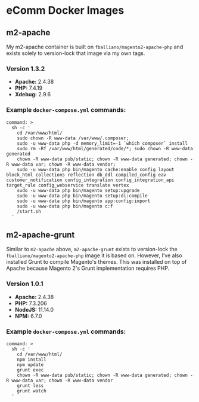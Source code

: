 # eComm Docker Images

## m2-apache
My m2-apache container is built on `fballiano/magento2-apache-php` and exists solely to version-lock that image via my own tags.

### Version 1.3.2
* **Apache:** 2.4.38
* **PHP:** 7.4.19
* **Xdebug:** 2.9.6

### Example `docker-compose.yml` commands:

```
command: >
  sh -c '
    cd /var/www/html/
    sudo chown -R www-data /var/www/.composer;
    sudo -u www-data php -d memory_limit=-1 `which composer` install
    sudo rm -Rf /var/www/html/generated/code/*; sudo chown -R www-data generated
    chown -R www-data pub/static; chown -R www-data generated; chown -R www-data var; chown -R www-data vendor;
    sudo -u www-data php bin/magento cache:enable config layout block_html collections reflection db_ddl compiled_config eav customer_notification config_integration config_integration_api target_rule config_webservice translate vertex
    sudo -u www-data php bin/magento setup:upgrade
    sudo -u www-data php bin/magento setup:di:compile
    sudo -u www-data php bin/magento app:config:import
    sudo -u www-data php bin/magento c:f
    /start.sh
  '
```

## m2-apache-grunt
Similar to `m2-apache` above, `m2-apache-grunt` exists to version-lock the `fballiano/magento2-apache-php` image it is based on. However, I've also installed Grunt to compile Magento's themes. This was installed on top of Apache because Magento 2's Grunt implementation requires PHP.

### Version 1.0.1
* **Apache:** 2.4.38
* **PHP:** 7.3.206
* **NodeJS:** 11.14.0
* **NPM:** 6.7.0

### Example `docker-compose.yml` commands:

```
command: >
  sh -c '
    cd /var/www/html/
    npm install
    npm update
    grunt exec
    chown -R www-data pub/static; chown -R www-data generated; chown -R www-data var; chown -R www-data vendor
    grunt less
    grunt watch
  '
```